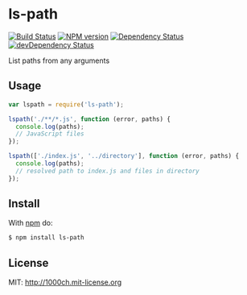 # ls-path

[![Build Status](https://travis-ci.org/1000ch/ls-path.svg?branch=master)](https://travis-ci.org/1000ch/ls-path)
[![NPM version](https://badge.fury.io/js/ls-path.svg)](http://badge.fury.io/js/ls-path)
[![Dependency Status](https://david-dm.org/1000ch/ls-path.svg)](https://david-dm.org/1000ch/ls-path)
[![devDependency Status](https://david-dm.org/1000ch/ls-path/dev-status.svg)](https://david-dm.org/1000ch/ls-path#info=devDependencies)

List paths from any arguments

## Usage

```javascript
var lspath = require('ls-path');

lspath('./**/*.js', function (error, paths) {
  console.log(paths);
  // JavaScript files
});

lspath(['./index.js', '../directory'], function (error, paths) {
  console.log(paths);
  // resolved path to index.js and files in directory
});
```

## Install

With [npm](https://www.npmjs.com/) do:

```bash
$ npm install ls-path
```

## License

MIT: http://1000ch.mit-license.org